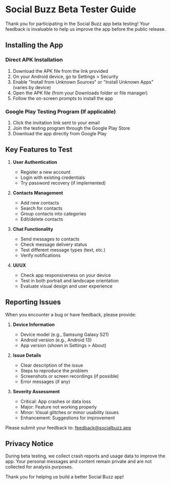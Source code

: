 # Social Buzz Beta Tester Guide

Thank you for participating in the Social Buzz app beta testing! Your feedback is invaluable to help us improve the app before the public release.

## Installing the App

### Direct APK Installation
1. Download the APK file from the link provided
2. On your Android device, go to Settings > Security
3. Enable "Install from Unknown Sources" or "Install Unknown Apps" (varies by device)
4. Open the APK file (from your Downloads folder or file manager)
5. Follow the on-screen prompts to install the app

### Google Play Testing Program (If applicable)
1. Click the invitation link sent to your email
2. Join the testing program through the Google Play Store
3. Download the app directly from Google Play

## Key Features to Test

1. **User Authentication**
   - Register a new account
   - Login with existing credentials
   - Try password recovery (if implemented)

2. **Contacts Management**
   - Add new contacts
   - Search for contacts
   - Group contacts into categories
   - Edit/delete contacts

3. **Chat Functionality**
   - Send messages to contacts
   - Check message delivery status
   - Test different message types (text, etc.)
   - Verify notifications

4. **UI/UX**
   - Check app responsiveness on your device
   - Test in both portrait and landscape orientation
   - Evaluate visual design and user experience

## Reporting Issues

When you encounter a bug or have feedback, please provide:

1. **Device Information**
   - Device model (e.g., Samsung Galaxy S21)
   - Android version (e.g., Android 13)
   - App version (shown in Settings > About)

2. **Issue Details**
   - Clear description of the issue
   - Steps to reproduce the problem
   - Screenshots or screen recordings (if possible)
   - Error messages (if any)

3. **Severity Assessment**
   - Critical: App crashes or data loss
   - Major: Feature not working properly
   - Minor: Visual glitches or minor usability issues
   - Enhancement: Suggestions for improvement

Please submit your feedback to: feedback@socialbuzz.app

## Privacy Notice

During beta testing, we collect crash reports and usage data to improve the app. Your personal messages and content remain private and are not collected for analysis purposes.

Thank you for helping us build a better Social Buzz app! 